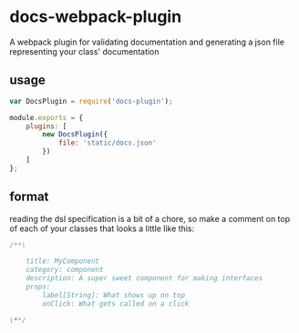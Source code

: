 # docs-webpack-plugin
A webpack plugin for validating documentation and generating a json file representing your class' documentation

## usage
```Javascript
var DocsPlugin = require('docs-plugin');

module.exports = {
	plugins: [
		new DocsPlugin({
			file: 'static/docs.json'
		})
	]
};
```

## format
reading the dsl specification is a bit of a chore, so make a comment on top of each of your classes that looks a little like this:
```Javascript
/**\

	title: MyComponent
	category: component
	description: A super sweet component for making interfaces
	props:
		label[String]: What shows up on top
		onClick: What gets called on a click

\**/
```

